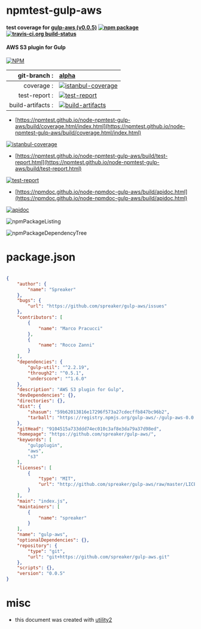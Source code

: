 # npmtest-gulp-aws

#### test coverage for  [gulp-aws (v0.0.5)](https://github.com/spreaker/gulp-aws/)  [![npm package](https://img.shields.io/npm/v/npmtest-gulp-aws.svg?style=flat-square)](https://www.npmjs.org/package/npmtest-gulp-aws) [![travis-ci.org build-status](https://api.travis-ci.org/npmtest/node-npmtest-gulp-aws.svg)](https://travis-ci.org/npmtest/node-npmtest-gulp-aws)

#### AWS S3 plugin for Gulp

[![NPM](https://nodei.co/npm/gulp-aws.png?downloads=true&downloadRank=true&stars=true)](https://www.npmjs.com/package/gulp-aws)

| git-branch : | [alpha](https://github.com/npmtest/node-npmtest-gulp-aws/tree/alpha)|
|--:|:--|
| coverage : | [![istanbul-coverage](https://npmtest.github.io/node-npmtest-gulp-aws/build/coverage.badge.svg)](https://npmtest.github.io/node-npmtest-gulp-aws/build/coverage.html/index.html)|
| test-report : | [![test-report](https://npmtest.github.io/node-npmtest-gulp-aws/build/test-report.badge.svg)](https://npmtest.github.io/node-npmtest-gulp-aws/build/test-report.html)|
| build-artifacts : | [![build-artifacts](https://npmtest.github.io/node-npmtest-gulp-aws/glyphicons_144_folder_open.png)](https://github.com/npmtest/node-npmtest-gulp-aws/tree/gh-pages/build)|

- [https://npmtest.github.io/node-npmtest-gulp-aws/build/coverage.html/index.html](https://npmtest.github.io/node-npmtest-gulp-aws/build/coverage.html/index.html)

[![istanbul-coverage](https://npmtest.github.io/node-npmtest-gulp-aws/build/screenCapture.buildCi.browser.%252Ftmp%252Fbuild%252Fcoverage.lib.html.png)](https://npmtest.github.io/node-npmtest-gulp-aws/build/coverage.html/index.html)

- [https://npmtest.github.io/node-npmtest-gulp-aws/build/test-report.html](https://npmtest.github.io/node-npmtest-gulp-aws/build/test-report.html)

[![test-report](https://npmtest.github.io/node-npmtest-gulp-aws/build/screenCapture.buildCi.browser.%252Ftmp%252Fbuild%252Ftest-report.html.png)](https://npmtest.github.io/node-npmtest-gulp-aws/build/test-report.html)

- [https://npmdoc.github.io/node-npmdoc-gulp-aws/build/apidoc.html](https://npmdoc.github.io/node-npmdoc-gulp-aws/build/apidoc.html)

[![apidoc](https://npmdoc.github.io/node-npmdoc-gulp-aws/build/screenCapture.buildCi.browser.%252Ftmp%252Fbuild%252Fapidoc.html.png)](https://npmdoc.github.io/node-npmdoc-gulp-aws/build/apidoc.html)

![npmPackageListing](https://npmtest.github.io/node-npmtest-gulp-aws/build/screenCapture.npmPackageListing.svg)

![npmPackageDependencyTree](https://npmtest.github.io/node-npmtest-gulp-aws/build/screenCapture.npmPackageDependencyTree.svg)



# package.json

```json

{
    "author": {
        "name": "Spreaker"
    },
    "bugs": {
        "url": "https://github.com/spreaker/gulp-aws/issues"
    },
    "contributors": [
        {
            "name": "Marco Pracucci"
        },
        {
            "name": "Rocco Zanni"
        }
    ],
    "dependencies": {
        "gulp-util": "^2.2.19",
        "through2": "^0.5.1",
        "underscore": "^1.6.0"
    },
    "description": "AWS S3 plugin for Gulp",
    "devDependencies": {},
    "directories": {},
    "dist": {
        "shasum": "59b62013816e17296f573a27cdecffb847bc96b2",
        "tarball": "https://registry.npmjs.org/gulp-aws/-/gulp-aws-0.0.5.tgz"
    },
    "gitHead": "9104515a733ddd74ec010c3af8e3da79a37d98ed",
    "homepage": "https://github.com/spreaker/gulp-aws/",
    "keywords": [
        "gulpplugin",
        "aws",
        "s3"
    ],
    "licenses": [
        {
            "type": "MIT",
            "url": "http://github.com/spreaker/gulp-aws/raw/master/LICENSE"
        }
    ],
    "main": "index.js",
    "maintainers": [
        {
            "name": "spreaker"
        }
    ],
    "name": "gulp-aws",
    "optionalDependencies": {},
    "repository": {
        "type": "git",
        "url": "git+https://github.com/spreaker/gulp-aws.git"
    },
    "scripts": {},
    "version": "0.0.5"
}
```



# misc
- this document was created with [utility2](https://github.com/kaizhu256/node-utility2)

